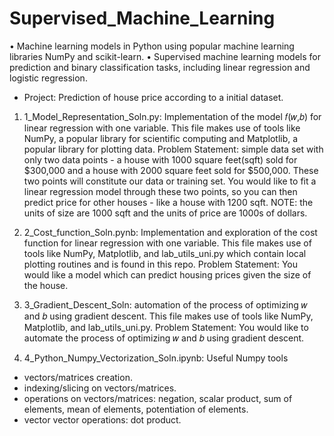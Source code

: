 # Supervised_Machine_Learning
• Machine learning models in Python using popular machine learning libraries NumPy and scikit-learn.
• Supervised machine learning models for prediction and binary classification tasks, including linear regression and logistic regression.
- Project: Prediction of house price according to a initial dataset.

1. 1_Model_Representation_Soln.py: Implementation of the model  𝑓(𝑤,𝑏)  for linear regression with one variable. 
This file makes use of tools like NumPy, a popular library for scientific computing and Matplotlib, a popular library for plotting data.
Problem Statement: simple data set with only two data points - a house with 1000 square feet(sqft) sold for $300,000 and a house with 2000 square feet sold for $500,000. These two points will constitute our data or training set. You would like to fit a linear regression model through these two points, so you can then predict price for other houses - like a house with 1200 sqft.
NOTE: the units of size are 1000 sqft and the units of price are 1000s of dollars.

2. 2_Cost_function_Soln.pynb: Implementation and exploration of the cost function for linear regression with one variable. 
This file makes use of tools like NumPy, Matplotlib, and lab_utils_uni.py which contain local plotting routines and is found in this repo.
Problem Statement: You would like a model which can predict housing prices given the size of the house.

3. 3_Gradient_Descent_Soln: automation of the process of optimizing  𝑤  and  𝑏  using gradient descent.
This file makes use of tools like NumPy, Matplotlib, and lab_utils_uni.py.
Problem Statement: You would like to automate the process of optimizing  𝑤  and  𝑏  using gradient descent.

4. 4_Python_Numpy_Vectorization_Soln.ipynb: Useful Numpy tools
- vectors/matrices creation.
- indexing/slicing on vectors/matrices.
- operations on vectors/matrices: negation, scalar product, sum of elements, mean of elements, potentiation of elements.
- vector vector operations: dot product.

